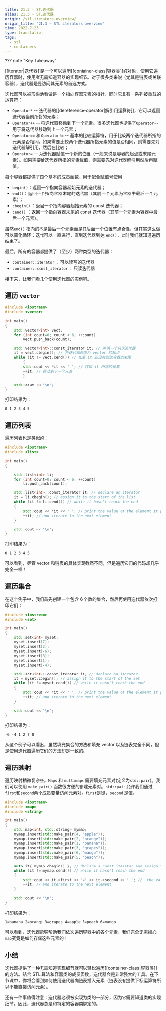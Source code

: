```yaml
---
title: 21.3 - STL迭代器
alias: 21.3 - STL迭代器
origin: /stl-iterators-overview/
origin_title: "21.3 — STL iterators overview"
time: 2022-7-23
type: translation
tags:
  - stl
  - containers
---
```


??? note "Key Takeaway"

[[iterator|迭代器]]是一个可以遍历[[container-class|容器类]]的对象，使用它遍历容器时，使用者无需知道容器的实现细节。对于很多类来说（尤其是链表或关联容器），迭代器是是访问其元素的首选方式。

迭代器可以被形象地看做是一个指向容器元素的指针，同时它具有一系列被重载的运算符：

- `Operator*` -- 迭代器的[[dereference-operator|解引用运算符]]，它可以返回迭代器当前所指的元素；
- `Operator++` -- 将迭代器移动到下一个元素。很多迭代器也提供了`Operator--`  用于将迭代器移动到上一个元素；
- `Operator==` 和 `Operator!=` -- 基本的比较运算符，用于比较两个迭代器所指的元素是否相同。如果需要比较两个迭代器所指元素的值是否相同，则需要先对迭代器解引用，然后在比较；
- `Operator=` -- 为迭代器赋值一个新的位置（一般来说是容器的起点或末尾元素）。如果需要给迭代器所指的元素赋值，则需要先对迭代器解引用然后再赋值。

每个容器都提供了四个基本的成员函数，用于配合赋值号使用：

- `begin()`：返回一个指向容器起始元素的迭代器；
- `end()`：返回一个指向容器末尾的迭代器（其前一个元素为容器中最后一个元素）；
- `cbegin()` ：返回一个指向容器起始元素的 const 迭代器；
- `cend()` ：返回一个指向容器末尾的 const 迭代器（其前一个元素为容器中最后一个元素）。

虽然`end()` 指向的不是最后一个元素而是其后面一个位置有点奇怪，但其实这么做可以简化循环：迭代可以一直进行，直到迭代器到达 `end()`，此时我们就知道遍历结束了。

最后，所有的容器都提供了（至少）两种类型的迭代器：

- `container::iterator` ：可以读写的迭代器
- `container::const_iterator`： 只读迭代器

接下来，让我们看几个使用迭代器的实例吧。

## 遍历 `vector`

```cpp
#include <iostream>
#include <vector>

int main()
{
    std::vector<int> vect;
    for (int count=0; count < 6; ++count)
        vect.push_back(count);

    std::vector<int>::const_iterator it; // 声明一个只读迭代器
    it = vect.cbegin(); // 将迭代器赋值为 vector 的起点
    while (it != vect.cend()) // 如果 it 还没有到达容器的末尾
        {
        std::cout << *it << ' '; // 打印 it 所指的元素
        ++it; // 移动到下一个元素
        }

    std::cout << '\n';
}
```

打印结果为：

```
0 1 2 3 4 5
```

## 遍历列表

遍历列表也是类似的：

```cpp
#include <iostream>
#include <list>

int main()
{

    std::list<int> li;
    for (int count=0; count < 6; ++count)
        li.push_back(count);

    std::list<int>::const_iterator it; // declare an iterator
    it = li.cbegin(); // assign it to the start of the list
    while (it != li.cend()) // while it hasn't reach the end
    {
        std::cout << *it << ' '; // print the value of the element it points to
        ++it; // and iterate to the next element
    }

    std::cout << '\n';
}
```

打印结果为：

```
0 1 2 3 4 5
```

可以看到，尽管 vector 和链表的具体实现截然不同，但是遍历它们的代码却几乎完全一样！

## 遍历集合

在这个例子中，我们首先创建一个包含 6 个数的集合，然后再使用迭代器依次打印它们：

```cpp
#include <iostream>
#include <set>

int main()
{
    std::set<int> myset;
    myset.insert(7);
    myset.insert(2);
    myset.insert(-6);
    myset.insert(8);
    myset.insert(1);
    myset.insert(-4);

    std::set<int>::const_iterator it; // declare an iterator
    it = myset.cbegin(); // assign it to the start of the set
    while (it != myset.cend()) // while it hasn't reach the end
    {
        std::cout << *it << ' '; // print the value of the element it points to
        ++it; // and iterate to the next element
    }

    std::cout << '\n';
}
```

打印结果为：

```
-6 -4 1 2 7 8
```

从这个例子可以看出，虽然填充集合的方法和填充 vector 以及链表完全不同，但是使用迭代器遍历它们的方法却是一致的。

## 遍历映射

遍历映射稍微复杂些。`Maps` 和 `multimaps` 需要填充元素对(定义为`std::pair`)。我们可以使用 `make_pair()` 函数很方便的创建元素对。`std::pair` 允许我们通过`first`和`second`两个成员变量访问元素对。`first`是键，`second` 是值。

```cpp
#include <iostream>
#include <map>
#include <string>

int main()
{
	std::map<int, std::string> mymap;
	mymap.insert(std::make_pair(4, "apple"));
	mymap.insert(std::make_pair(2, "orange"));
	mymap.insert(std::make_pair(1, "banana"));
	mymap.insert(std::make_pair(3, "grapes"));
	mymap.insert(std::make_pair(6, "mango"));
	mymap.insert(std::make_pair(5, "peach"));

	auto it{ mymap.cbegin() }; // declare a const iterator and assign to start of vector
	while (it != mymap.cend()) // while it hasn't reach the end
	{
		std::cout << it->first << '=' << it->second << ' '; //  the value of the element it points to
		++it; // and iterate to the next element
	}

	std::cout << '\n';
}
```

打印结果为：

```
1=banana 2=orange 3=grapes 4=apple 5=peach 6=mango
```

可以看到，迭代器能够帮助我们依次遍历容器中的各个元素，我们完全无需操心`map`究竟是如何存储这些元素的！

## 小结

迭代器提供了一种无需知道实现细节就可以轻松遍历[[container-class|容器类]]的方法。结合 STL 算法和容器类的成员函数，迭代器会是非常强大的工具。在下节课中，你将会看到如何使用迭代器向链表插入元素（链表没有提供下标运算符所以不能直接访问元素）。

还有一件事值得注意：迭代器必须被实现为类的一部分，因为它需要知道类的实现细节。因此，迭代器总是和特定的容器类绑定的。
